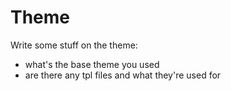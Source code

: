 Theme
=====

Write some stuff on the theme: 
- what's the base theme you used
- are there any tpl files and what they're used for